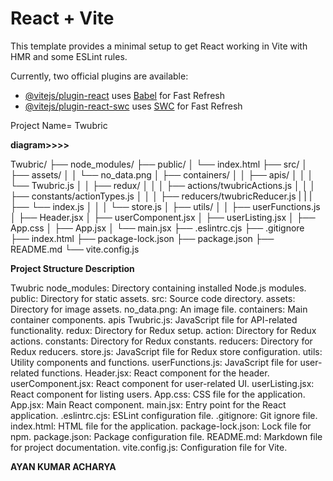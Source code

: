# React + Vite

This template provides a minimal setup to get React working in Vite with HMR and some ESLint rules.

Currently, two official plugins are available:

- [@vitejs/plugin-react](https://github.com/vitejs/vite-plugin-react/blob/main/packages/plugin-react/README.md) uses [Babel](https://babeljs.io/) for Fast Refresh
- [@vitejs/plugin-react-swc](https://github.com/vitejs/vite-plugin-react-swc) uses [SWC](https://swc.rs/) for Fast Refresh



Project Name= Twubric


__diagram>>>>__

Twubric/
├── node_modules/
├── public/
│   └── index.html
├── src/
│   ├── assets/
│   │   └── no_data.png
│   ├── containers/
│   │   ├── apis/
│   │   │   └── Twubric.js
│   │   ├── redux/
│   │   │   ├── actions/twubricActions.js
│   │   │   ├── constants/actionTypes.js
│   │   │   ├── reducers/twubricReducer.js
|   |   |   ├── └── index.js
│   │   │   └── store.js
│   ├── utils/
│   │   ├── userFunctions.js
│   ├── Header.jsx
│   ├── userComponent.jsx
│   ├── userListing.jsx
│   ├── App.css
│   ├── App.jsx
│   └── main.jsx
├── .eslintrc.cjs
├── .gitignore
├── index.html
├── package-lock.json
├── package.json
├── README.md
└── vite.config.js


**Project Structure Description**


Twubric
node_modules: Directory containing installed Node.js modules.
public: Directory for static assets.
src: Source code directory.
assets: Directory for image assets.
no_data.png: An image file.
containers: Main container components.
apis
Twubric.js: JavaScript file for API-related functionality.
redux: Directory for Redux setup.
action: Directory for Redux actions.
constants: Directory for Redux constants.
reducers: Directory for Redux reducers.
store.js: JavaScript file for Redux store configuration.
utils: Utility components and functions.
userFunctions.js: JavaScript file for user-related functions.
Header.jsx: React component for the header.
userComponent.jsx: React component for user-related UI.
userListing.jsx: React component for listing users.
App.css: CSS file for the application.
App.jsx: Main React component.
main.jsx: Entry point for the React application.
.eslintrc.cjs: ESLint configuration file.
.gitignore: Git ignore file.
index.html: HTML file for the application.
package-lock.json: Lock file for npm.
package.json: Package configuration file.
README.md: Markdown file for project documentation.
vite.config.js: Configuration file for Vite.




__AYAN KUMAR ACHARYA__

